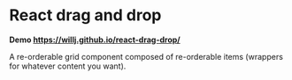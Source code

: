 # React drag and drop

**Demo https://willj.github.io/react-drag-drop/**

A re-orderable grid component composed of re-orderable items (wrappers for whatever content you want).